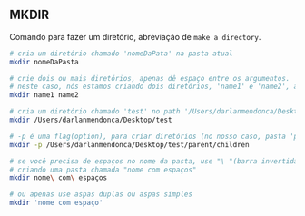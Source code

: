 ## MKDIR

Comando para fazer um diretório, abreviação de `make a directory`.

```sh
# cria um diretório chamado 'nomeDaPata' na pasta atual
mkdir nomeDaPasta
```

```sh
# crie dois ou mais diretórios, apenas dê espaço entre os argumentos.
# neste caso, nós estamos criando dois diretórios, 'name1' e 'name2', ambos na pasta atual.
mkdir name1 name2
```

```sh
# cria um diretório chamado 'test' no path '/Users/darlanmendonca/Desktop'
mkdir /Users/darlanmendonca/Desktop/test
```

```sh
# -p é uma flag(option), para criar diretórios (no nosso caso, pasta 'parent'), caso estes não existam
mkdir -p /Users/darlanmendonca/Desktop/test/parent/children
```

```sh
# se você precisa de espaços no nome da pasta, use "\ "(barra invertida + espaço)
# criando uma pasta chamada "nome com espaços"
mkdir nome\ com\ espaços
```

```sh
# ou apenas use aspas duplas ou aspas simples
mkdir 'nome com espaço'
```
